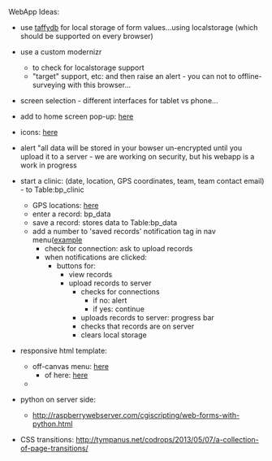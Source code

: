 WebApp Ideas:

- use [taffydb](http://www.taffydb.com/) for local storage of form values...using localstorage (which should be supported on every browser)

- use a custom modernizr 
	- to check for localstorage support
	- "target" support, etc: and then raise an alert - you can not to offline-surveying with this browser...

- screen selection - different interfaces for tablet vs phone...

- add to home screen pop-up: [here](http://cubiq.org/add-to-home-screen)
- icons: [here](http://mathiasbynens.be/notes/touch-icons)

- alert "all data will be stored in your bowser un-encrypted until you upload it to a server - we are working on security, but his webapp is a work in progress

- start a clinic: (date, location, GPS coordinates, team, team contact email) - to Table:bp\_clinic
	- GPS locations: [here](http://www.w3schools.com/html/html5_geolocation.asp)
	- enter a record: bp\_data
	- save a record: stores data to Table:bp\_data
	- add a number to 'saved records' notification tag in nav menu([example](http://blog.thinkingstiff.com/2012/01/21/iphone-notification-badge-in-css/)
		- check for connection: ask to upload records
		- when notifications are clicked:
			- buttons for:
				- view records
				- upload records to server
					- checks for connections
						- if no: alert
						- if yes: continue
					- uploads records to server: progress bar
					- checks that records are on server
					- clears local storage
					
- responsive html template:
	- off-canvas menu: [here](http://css-tricks.com/off-canvas-menu-with-css-target/)
		- of here: [here](http://www.vinceallen.com/offcanvas/index.html)
	- 

- python on server side:
	- http://raspberrywebserver.com/cgiscripting/web-forms-with-python.html
	
- CSS transitions:
http://tympanus.net/codrops/2013/05/07/a-collection-of-page-transitions/

